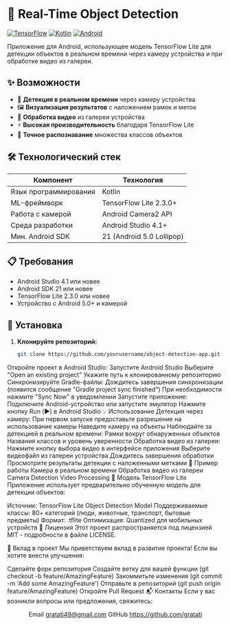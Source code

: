 # 📱 Real-Time Object Detection

[![TensorFlow](https://img.shields.io/badge/TensorFlow-FF6F00?style=for-the-badge&logo=tensorflow&logoColor=white)](https://www.tensorflow.org/lite/examples/object_detection/overview?hl=ru)
[![Kotlin](https://img.shields.io/badge/Kotlin-0095D5?style=for-the-badge&logo=kotlin&logoColor=white)](https://kotlinlang.org/)
[![Android](https://img.shields.io/badge/Android-3DDC84?style=for-the-badge&logo=android&logoColor=white)](https://developer.android.com/)

Приложение для Android, использующее модель TensorFlow Lite для детекции объектов в реальном времени через камеру устройства и при обработке видео из галереи.

## ✨ Возможности

- 🎥 **Детекция в реальном времени** через камеру устройства
- 🖼️ **Визуализация результатов** с наложением рамок и меток
- 📁 **Обработка видео** из галереи устройства
- ⚡ **Высокая производительность** благодаря TensorFlow Lite
- 🎯 **Точное распознавание** множества классов объектов

## 🛠️ Технологический стек

| Компонент         | Технология                     |
|-------------------|--------------------------------|
| Язык программирования | Kotlin                     |
| ML-фреймворк      | TensorFlow Lite 2.3.0+         |
| Работа с камерой  | Android Camera2 API            |
| Среда разработки  | Android Studio 4.1+            |
| Мин. Android SDK | 21 (Android 5.0 Lollipop)      |

## 📋 Требования

- Android Studio 4.1 или новее
- Android SDK 21 или новее
- TensorFlow Lite 2.3.0 или новее
- Устройство с Android 5.0+ и камерой

## 🚀 Установка

1. **Клонируйте репозиторий:**
   ```bash
   git clone https://github.com/yourusername/object-detection-app.git
Откройте проект в Android Studio:
Запустите Android Studio
Выберите "Open an existing project"
Укажите путь к клонированному репозиторию
Синхронизируйте Gradle-файлы:
Дождитесь завершения синхронизации (появится сообщение "Gradle project sync finished")
При необходимости нажмите "Sync Now" в уведомлении
Запустите приложение:
Подключите Android-устройство или запустите эмулятор
Нажмите кнопку Run (▶️) в Android Studio
💡 Использование
Детекция через камеру:
При первом запуске предоставьте разрешение на использование камеры
Наведите камеру на объекты
Наблюдайте за детекцией в реальном времени:
Рамки вокруг обнаруженных объектов
Названия классов и уровень уверенности
Обработка видео из галереи:
Нажмите кнопку выбора видео в интерфейсе приложения
Выберите видеофайл из галереи устройства
Дождитесь завершения обработки
Просмотрите результаты детекции с наложенными метками
📸 Пример работы
Камера в реальном времени
Обработка видео из галереи
Camera Detection
Video Processing
🔧 Модель TensorFlow Lite
Приложение использует предварительно обученную модель для детекции объектов:

Источник: TensorFlow Lite Object Detection Model
Поддерживаемые классы: 80+ категорий (люди, животные, транспорт, бытовые предметы)
Формат: .tflite
Оптимизация: Quantized для мобильных устройств
📝 Лицензия
Этот проект распространяется под лицензией MIT - подробности в файле LICENSE.

🤝 Вклад в проект
Мы приветствуем вклад в развитие проекта! Если вы хотите внести улучшения:

Сделайте форк репозитория
Создайте ветку для вашей функции (git checkout -b feature/AmazingFeature)
Закоммитьте изменения (git commit -m 'Add some AmazingFeature')
Отправьте в репозиторий (git push origin feature/AmazingFeature)
Откройте Pull Request
📬 Контакты
Если у вас возникли вопросы или предложения, свяжитесь:

<div align="center">

Email gratati49@gmail.com
GitHub https://github.com/gratati



